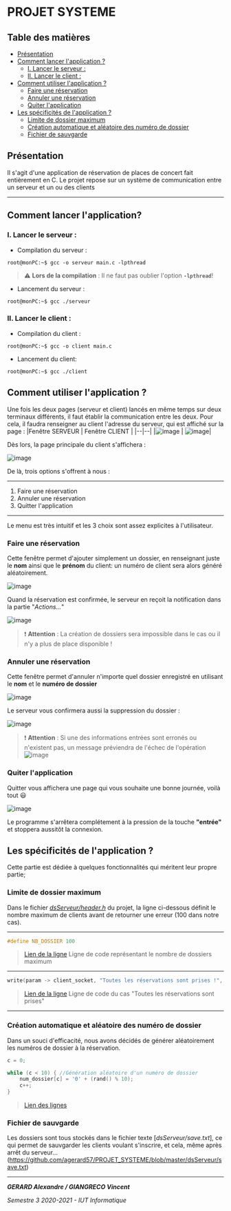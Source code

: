 # PROJET SYSTEME

## Table des matières

- [Présentation](#pres)
- [Comment lancer l'application ?](#lancer)
  * [I. Lancer le serveur :](#i)
  * [II. Lancer le client :](#ii)
- [Comment utiliser l'application ?](#utiliser)
	* [Faire une réservation](#reserver)
	* [Annuler une réservation](#annuler)
	* [Quiter l'application](#quit)
- [ Les spécificités de l'application ?](#specs)
	* [Limite de dossier maximum](#limite)
	* [Création automatique et aléatoire des numéro de dossier](#dossier)
	* [Fichier de sauvgarde](#save)

## Présentation<a name="#pres"></a>
Il s'agit d'une application de réservation de places de concert fait entièrement en C.
Le projet repose sur un système de communication entre un serveur et un ou des clients

___
## Comment lancer l'application?<a name="#lancer"></a>

### I. Lancer le serveur :<a name="#i"></a>
- Compilation du serveur : 
```console
root@monPC:~$ gcc -o serveur main.c -lpthread
```

> :warning: **Lors de la compilation** : Il ne faut pas oublier l'option **`-lpthread`**!


- Lancement du serveur :
```console
root@monPC:~$ gcc ./serveur
```

### II. Lancer le client :<a name="#ii"></a>
- Compilation du client : 
```console
root@monPC:~$ gcc -o client main.c
```

- Lancement du client:
```console
root@monPC:~$ gcc ./client
```
## Comment utiliser l'application ?<a name="utiliser"></a>
Une fois les deux pages (serveur et client) lancés en même temps sur deux terminaux différents, il faut établir la communication entre les deux.
Pour cela, il faudra renseigner au client l'adresse du serveur, qui est affiché sur la page :
|Fenêtre SERVEUR  | Fenêtre CLIENT |
|--|--|
|![image](https://user-images.githubusercontent.com/56207146/104113428-f70b9d80-52f9-11eb-9887-48582843f82d.png)  |  ![image](https://user-images.githubusercontent.com/56207146/104113445-1b677a00-52fa-11eb-8da4-75a0712130eb.png)|

Dès lors, la page principale du client s'affichera : 

![image](https://user-images.githubusercontent.com/56207146/104113535-edcf0080-52fa-11eb-90d5-8a64a944b6d9.png)

De là, trois options s'offrent à nous :
___
 1. Faire une réservation
 2. Annuler une réservation
 3. Quitter l'application
 ___
Le menu est très intuitif et les 3 choix sont assez explicites à l'utilisateur.

### Faire une réservation<a name="reserver"></a>

Cette fenêtre permet d'ajouter simplement un dossier, en renseignant juste le **nom** ainsi que le **prénom** du client: un numéro de client sera alors généré aléatoirement.

![image](https://user-images.githubusercontent.com/56207146/104113671-1a374c80-52fc-11eb-9f11-4ffcbbe45d4c.png)

Quand la réservation est confirmée, le serveur en reçoit la notification dans la partie "*Actions...*"

![image](https://user-images.githubusercontent.com/56207146/104113710-5b2f6100-52fc-11eb-816c-2c7376d7ea0c.png)
> :exclamation: **Attention** : La création de dossiers sera impossible dans le cas ou il n'y a plus de place disponible !

### Annuler une réservation<a name="annuler"></a>

Cette fenêtre permet d'annuler n'importe quel dossier enregistré en utilisant le **nom** et le **numéro de dossier**

![image](https://user-images.githubusercontent.com/56207146/104113796-72bb1980-52fd-11eb-8531-92c5d840d6e6.png)

Le serveur vous confirmera aussi la suppression du dossier :

![image](https://user-images.githubusercontent.com/56207146/104113794-7189ec80-52fd-11eb-8d15-d1f0f79f5f71.png)

> :exclamation: **Attention** : Si une des informations entrées sont erronés ou n'existent pas, un message préviendra de l'échec de l'opération
![image](https://user-images.githubusercontent.com/56207146/104113797-7353b000-52fd-11eb-9a1d-b3501e40efc0.png)

> 
### Quiter l'application<a name="quit"></a>
Quitter vous affichera une page qui vous souhaite une bonne journée, voilà tout :smiley:

![image](https://user-images.githubusercontent.com/56207146/104113873-62576e80-52fe-11eb-88be-013aa52077ab.png)

Le programme s'arrêtera complétement à la pression de la touche **"entrée"** et stoppera aussitôt la connexion.

## Les spécificités de l'application ?<a name="specs"></a>

Cette partie est dédiée à quelques fonctionnalités qui méritent leur propre partie;

 ### Limite de dossier maximum<a name="limite"></a>
 
 Dans le fichier [*dsServeur/header.h*](https://github.com/agerard57/PROJET_SYSTEME/blob/master/dsServeur/header.h) du projet, la ligne ci-dessous définit le nombre maximum de clients avant de retourner une erreur (100 dans notre cas).
 ___
 ```c
#define NB_DOSSIER 100
 ```
 
 >[Lien de la ligne](https://github.com/agerard57/PROJET_SYSTEME/blob/602d5db3aca87086b7011d6337b5c1c69eb04bae/dsServeur/header.h#L17)
 >Ligne de code représentant le nombre de dossiers maximum
 
___

 ```c
write(param -> client_socket, "Toutes les réservations sont prises !", 128);
 ```
 
>[Lien de la ligne](https://github.com/agerard57/PROJET_SYSTEME/blob/602d5db3aca87086b7011d6337b5c1c69eb04bae/dsServeur/main.c#L51)
>Ligne de code du cas "Toutes les réservations sont prises"
___

 ### Création automatique et aléatoire des numéro de dossier<a name="dossier"></a>

 
 Dans un souci d'efficacité, nous avons décidés de générer aléatoirement les numéros de dossier à la réservation. 
 
```c
c = 0;

while (c < 10) { //Génération aléatoire d'un numéro de dossier
	num_dossier[c] = '0' + (rand() % 10);
	c++;
}
```
>[Lien des lignes](https://github.com/agerard57/PROJET_SYSTEME/blob/602d5db3aca87086b7011d6337b5c1c69eb04bae/dsServeur/main.c#L59)

### Fichier de sauvgarde<a name="save"></a>

Les dossiers sont tous stockés dans le fichier texte [*dsServeur/save.txt*], ce qui permet de sauvgarder les clients voulant s'inscrire, et cela, même après arrêt du serveur... (https://github.com/agerard57/PROJET_SYSTEME/blob/master/dsServeur/save.txt)


___

***GERARD Alexandre / GIANGRECO Vincent***

*Semestre 3
2020-2021 - IUT Informatique*

